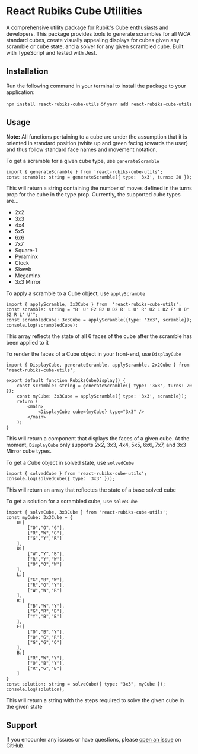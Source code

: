 # React Rubiks Cube Utilities

A comprehensive utility package for Rubik's Cube enthusiasts and developers. This package provides tools to generate scrambles for all WCA standard cubes, create visually appealing displays for cubes given any scramble or cube state, and a solver for any given scrambled cube. Built with TypeScript and tested with Jest.

## Installation

Run the following command in your terminal to install the package to your application:

`npm install react-rubiks-cube-utils` or `yarn add react-rubiks-cube-utils`

## Usage

**Note:** All functions pertaining to a cube are under the assumption that it is oriented in standard position (white up and green facing towards the user) and thus follow standard face names and movement notation.

To get a scramble for a given cube type, use `generateScramble`

```
import { generateScramble } from 'react-rubiks-cube-utils';
const scramble: string = generateScramble({ type: '3x3', turns: 20 });
```

This will return a string containing the number of moves defined in the turns prop for the cube in the type prop. Currently, the supported cube types are...

- 2x2
- 3x3
- 4x4
- 5x5
- 6x6
- 7x7
- Square-1
- Pyraminx
- Clock
- Skewb
- Megaminx
- 3x3 Mirror

To apply a scramble to a Cube object, use `applyScramble`

```
import { applyScramble, 3x3Cube } from  'react-rubiks-cube-utils';
const scramble: string = "B' U' F2 B2 U D2 R' L U' R' U2 L D2 F' B D' B2 R L' U'";
const scrambledCube: 3x3Cube = applyScramble({type: '3x3', scramble});
console.log(scrambledCube);
```

This array reflects the state of all 6 faces of the cube after the scramble has been applied to it

To render the faces of a Cube object in your front-end, use `DisplayCube`

```
import { DisplayCube, generateScramble, applyScramble, 2x2Cube } from 'react-rubiks-cube-utils';

export default function RubiksCubeDisplay() {
	const scramble: string = generateScramble({ type: '3x3', turns: 20 });
	const myCube: 3x3Cube = applyScramble({ type: '3x3', scramble});
	return (
		<main>
			<DisplayCube cube={myCube} type="3x3" />
		</main>
	);
}

```

This will return a component that displays the faces of a given cube. At the moment, `DisplayCube` only supports 2x2, 3x3, 4x4, 5x5, 6x6, 7x7, and 3x3 Mirror cube types.

To get a Cube object in solved state, use `solvedCube`

```
import { solvedCube } from 'react-rubiks-cube-utils';
console.log(solvedCube({ type: '3x3' }));
```

This will return an array that reflectes the state of a base solved cube

To get a solution for a scrambled cube, use `solveCube`

```
import { solveCube, 3x3Cube } from 'react-rubiks-cube-utils';
const myCube: 3x3Cube = {
	U:[
		["O","O","G"],
		["R","W","G"],
		["G","Y","R"]
	],
	D:[
		["W","Y","B"],
		["R","Y","W"],
		["O","O","W"]
	],
	L:[
		["G","B","W"],
		["R","O","Y"],
		["W","W","R"]
	],
	R:[
		["B","W","Y"],
		["G","R","B"],
		["Y","B","B"]
	],
	F:[
		["O","B","Y"],
		["O","G","R"],
		["G","G","O"]
	],
	B:[
		["R","W","Y"],
		["O","B","Y"],
		["R","G","B"]
	]
}
const solution: string = solveCube({ type: "3x3", myCube });
console.log(solution);
```

This will return a string with the steps required to solve the given cube in the given state

## Support

If you encounter any issues or have questions, please [open an issue](https://github.com/UmerKazi/react-rubiks-cube-utils/issues) on GitHub.

